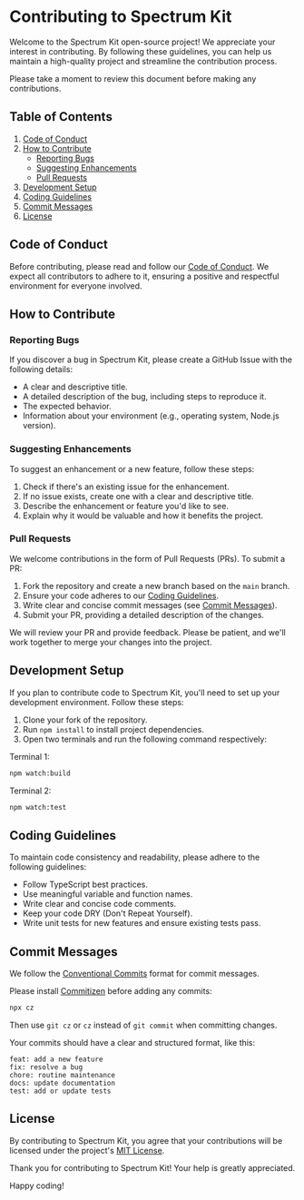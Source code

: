 # Contributing to Spectrum Kit

Welcome to the Spectrum Kit open-source project! We appreciate your interest in contributing. By following these guidelines, you can help us maintain a high-quality project and streamline the contribution process.

Please take a moment to review this document before making any contributions.

## Table of Contents

1. [Code of Conduct](#code-of-conduct)
2. [How to Contribute](#how-to-contribute)
   - [Reporting Bugs](#reporting-bugs)
   - [Suggesting Enhancements](#suggesting-enhancements)
   - [Pull Requests](#pull-requests)
3. [Development Setup](#development-setup)
4. [Coding Guidelines](#coding-guidelines)
5. [Commit Messages](#commit-messages)
6. [License](#license)

## Code of Conduct

Before contributing, please read and follow our [Code of Conduct](CODE_OF_CONDUCT.md). We expect all contributors to adhere to it, ensuring a positive and respectful environment for everyone involved.

## How to Contribute

### Reporting Bugs

If you discover a bug in Spectrum Kit, please create a GitHub Issue with the following details:

- A clear and descriptive title.
- A detailed description of the bug, including steps to reproduce it.
- The expected behavior.
- Information about your environment (e.g., operating system, Node.js version).

### Suggesting Enhancements

To suggest an enhancement or a new feature, follow these steps:

1. Check if there's an existing issue for the enhancement.
2. If no issue exists, create one with a clear and descriptive title.
3. Describe the enhancement or feature you'd like to see.
4. Explain why it would be valuable and how it benefits the project.

### Pull Requests

We welcome contributions in the form of Pull Requests (PRs). To submit a PR:

1. Fork the repository and create a new branch based on the `main` branch.
2. Ensure your code adheres to our [Coding Guidelines](#coding-guidelines).
3. Write clear and concise commit messages (see [Commit Messages](#commit-messages)).
4. Submit your PR, providing a detailed description of the changes.

We will review your PR and provide feedback. Please be patient, and we'll work together to merge your changes into the project.

## Development Setup

If you plan to contribute code to Spectrum Kit, you'll need to set up your development environment. Follow these steps:

1. Clone your fork of the repository.
2. Run `npm install` to install project dependencies.
3. Open two terminals and run the following command respectively:

Terminal 1:

```bash
npm watch:build
```

Terminal 2:

```bash
npm watch:test
```

## Coding Guidelines

To maintain code consistency and readability, please adhere to the following guidelines:

- Follow TypeScript best practices.
- Use meaningful variable and function names.
- Write clear and concise code comments.
- Keep your code DRY (Don't Repeat Yourself).
- Write unit tests for new features and ensure existing tests pass.

## Commit Messages

We follow the [Conventional Commits](https://www.conventionalcommits.org/en/v1.0.0/) format for commit messages.

Please install [Commitizen](https://github.com/commitizen/cz-cli) before adding any commits:

```bash
npx cz
```

Then use `git cz` or `cz` instead of `git commit` when committing changes.

Your commits should have a clear and structured format, like this:

```text
feat: add a new feature
fix: resolve a bug
chore: routine maintenance
docs: update documentation
test: add or update tests
```

## License

By contributing to Spectrum Kit, you agree that your contributions will be licensed under the project's [MIT License](LICENSE).

Thank you for contributing to Spectrum Kit! Your help is greatly appreciated.

Happy coding!
